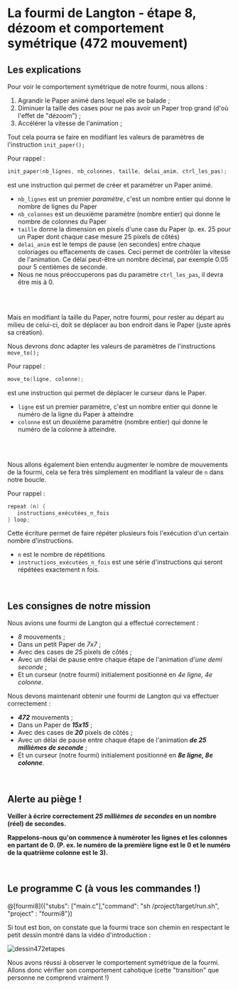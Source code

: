 # La fourmi de Langton - étape 8, dézoom et comportement symétrique (472 mouvement)

## Les explications

Pour voir le comportement symétrique de notre fourmi, nous allons :
1) Agrandir le Paper animé dans lequel elle se balade ;
1) Diminuer la taille des cases pour ne pas avoir un Paper trop grand (d'où l'effet de "dézoom") ;
1) Accélérer la vitesse de l'animation ;
 
Tout cela pourra se faire en modifiant les valeurs de paramètres de l'instruction `init_paper();`

Pour rappel :

```C
init_paper(nb_lignes, nb_colonnes, taille, delai_anim, ctrl_les_pas); 
```
est une instruction qui permet de créer et paramétrer un Paper animé.

- `nb_lignes` est un premier *paramètre*, c'est un nombre entier qui donne le nombre de lignes du Paper
- `nb_colonnes` est un deuxième paramètre (nombre entier) qui donne le nombre de colonnes du Paper
- `taille` donne la dimension en pixels d'une case du Paper (p. ex. 25 pour un Paper dont chaque case mesure 25 pixels de côtés)
-  `delai_anim` est le temps de pause (en secondes) entre chaque coloriages ou effacements de cases. Ceci permet de contrôler la vitesse de l'animation. Ce délai peut-être un nombre décimal, par exemple 0.05 pour 5 centièmes de seconde.
-  Nous ne nous préoccuperons pas du paramètre `ctrl_les_pas`, il devra être mis à 0.

<br /><br />

Mais en modifiant la taille du Paper, notre fourmi, pour rester au départ au milieu de celui-ci, doit se déplacer au bon endroit dans le Paper (juste après sa création).

Nous devrons donc adapter les valeurs de paramètres de l'instructions `move_to();`

Pour rappel :

```C
move_to(ligne, colonne); 
```
est une instruction qui permet de déplacer le curseur dans le Paper.

- `ligne` est un premier paramètre, c'est un nombre entier qui donne le numéro de la ligne du Paper à atteindre
- `colonne` est un deuxième paramètre (nombre entier) qui donne le numéro de la colonne à atteindre. 

<br /><br />

Nous allons également bien entendu augmenter le nombre de mouvements de la fourmi, cela se fera très simplement en modifiant la valeur de `n` dans notre boucle.

Pour rappel :

```C
repeat (n) {
   instructions_exécutées_n_fois
} loop;
```

Cette écriture permet de faire répéter plusieurs fois l'exécution d'un certain nombre d'instructions.

- `n` est le nombre de répétitions
- `instructions_exécutées_n_fois` est une série d'instructions qui seront répétées exactement n fois.

<br />

## Les consignes de notre mission

Nous avions une fourmi de Langton qui a effectué correctement :
- *8* mouvements ;
- Dans un petit Paper de *7x7* ;
- Avec des cases de *25* pixels de côtés ;
- Avec un délai de pause entre chaque étape de l'animation *d'une demi seconde* ;
- Et un curseur (notre fourmi) initialement positionné en *4e ligne, 4e colonne*.

Nous devons maintenant obtenir une fourmi de Langton qui va effectuer correctement :
- ***472*** mouvements ;
- Dans un Paper de ***15x15*** ;
- Avec des cases de ***20*** pixels de côtés ;
- Avec un délai de pause entre chaque étape de l'animation ***de 25 millièmes de seconde*** ;
- Et un curseur (notre fourmi) initialement positionné en ***8e ligne, 8e colonne***.
<br />

## Alerte au piège !

**Veiller à écrire correctement *25 millièmes de secondes* en un nombre (réel) de secondes.**

**Rappelons-nous qu'on commence à numéroter les lignes et les colonnes en partant de 0. (P. ex. le numéro de la première ligne est le 0 et le numéro de la quatrième colonne est le 3).**

<br />

## Le programme C (à vous les commandes !)

@[fourmi8]({"stubs": ["main.c"],"command": "sh /project/target/run.sh", "project" : "fourmi8"})

Si tout est bon, on constate que la fourmi trace son chemin en respectant le petit dessin montré dans la vidéo d'introduction :

![dessin472etapes](img/dessin472etapes.PNG)

Nous avons réussi à observer le comportement symétrique de la fourmi. Allons donc vérifier son comportement cahotique (cette "transition" que personne ne comprend vraiment !)
